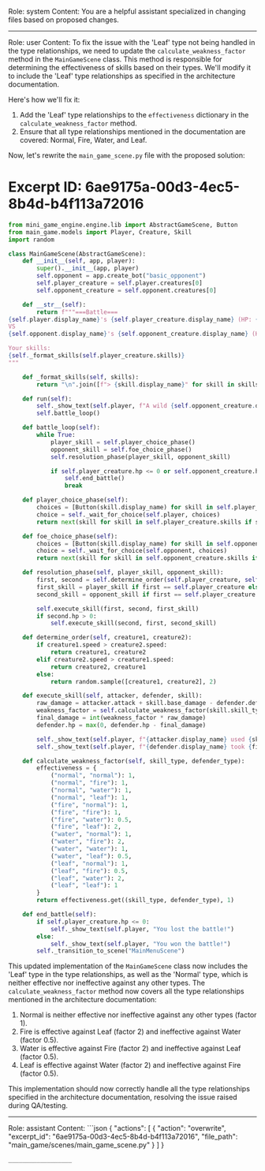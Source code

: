 Role: system
Content: You are a helpful assistant specialized in changing files based on proposed changes.
__________________
Role: user
Content: To fix the issue with the 'Leaf' type not being handled in the type relationships, we need to update the `calculate_weakness_factor` method in the `MainGameScene` class. This method is responsible for determining the effectiveness of skills based on their types. We'll modify it to include the 'Leaf' type relationships as specified in the architecture documentation.

Here's how we'll fix it:

1. Add the 'Leaf' type relationships to the `effectiveness` dictionary in the `calculate_weakness_factor` method.
2. Ensure that all type relationships mentioned in the documentation are covered: Normal, Fire, Water, and Leaf.

Now, let's rewrite the `main_game_scene.py` file with the proposed solution:

# Excerpt ID: 6ae9175a-00d3-4ec5-8b4d-b4f113a72016
```python main_game/scenes/main_game_scene.py
from mini_game_engine.engine.lib import AbstractGameScene, Button
from main_game.models import Player, Creature, Skill
import random

class MainGameScene(AbstractGameScene):
    def __init__(self, app, player):
        super().__init__(app, player)
        self.opponent = app.create_bot("basic_opponent")
        self.player_creature = self.player.creatures[0]
        self.opponent_creature = self.opponent.creatures[0]

    def __str__(self):
        return f"""===Battle===
{self.player.display_name}'s {self.player_creature.display_name} (HP: {self.player_creature.hp}/{self.player_creature.max_hp})
VS
{self.opponent.display_name}'s {self.opponent_creature.display_name} (HP: {self.opponent_creature.hp}/{self.opponent_creature.max_hp})

Your skills:
{self._format_skills(self.player_creature.skills)}
"""

    def _format_skills(self, skills):
        return "\n".join([f"> {skill.display_name}" for skill in skills])

    def run(self):
        self._show_text(self.player, f"A wild {self.opponent_creature.display_name} appeared!")
        self.battle_loop()

    def battle_loop(self):
        while True:
            player_skill = self.player_choice_phase()
            opponent_skill = self.foe_choice_phase()
            self.resolution_phase(player_skill, opponent_skill)

            if self.player_creature.hp <= 0 or self.opponent_creature.hp <= 0:
                self.end_battle()
                break

    def player_choice_phase(self):
        choices = [Button(skill.display_name) for skill in self.player_creature.skills]
        choice = self._wait_for_choice(self.player, choices)
        return next(skill for skill in self.player_creature.skills if skill.display_name == choice.display_name)

    def foe_choice_phase(self):
        choices = [Button(skill.display_name) for skill in self.opponent_creature.skills]
        choice = self._wait_for_choice(self.opponent, choices)
        return next(skill for skill in self.opponent_creature.skills if skill.display_name == choice.display_name)

    def resolution_phase(self, player_skill, opponent_skill):
        first, second = self.determine_order(self.player_creature, self.opponent_creature)
        first_skill = player_skill if first == self.player_creature else opponent_skill
        second_skill = opponent_skill if first == self.player_creature else player_skill

        self.execute_skill(first, second, first_skill)
        if second.hp > 0:
            self.execute_skill(second, first, second_skill)

    def determine_order(self, creature1, creature2):
        if creature1.speed > creature2.speed:
            return creature1, creature2
        elif creature2.speed > creature1.speed:
            return creature2, creature1
        else:
            return random.sample([creature1, creature2], 2)

    def execute_skill(self, attacker, defender, skill):
        raw_damage = attacker.attack + skill.base_damage - defender.defense
        weakness_factor = self.calculate_weakness_factor(skill.skill_type, defender.creature_type)
        final_damage = int(weakness_factor * raw_damage)
        defender.hp = max(0, defender.hp - final_damage)

        self._show_text(self.player, f"{attacker.display_name} used {skill.display_name}!")
        self._show_text(self.player, f"{defender.display_name} took {final_damage} damage!")

    def calculate_weakness_factor(self, skill_type, defender_type):
        effectiveness = {
            ("normal", "normal"): 1,
            ("normal", "fire"): 1,
            ("normal", "water"): 1,
            ("normal", "leaf"): 1,
            ("fire", "normal"): 1,
            ("fire", "fire"): 1,
            ("fire", "water"): 0.5,
            ("fire", "leaf"): 2,
            ("water", "normal"): 1,
            ("water", "fire"): 2,
            ("water", "water"): 1,
            ("water", "leaf"): 0.5,
            ("leaf", "normal"): 1,
            ("leaf", "fire"): 0.5,
            ("leaf", "water"): 2,
            ("leaf", "leaf"): 1
        }
        return effectiveness.get((skill_type, defender_type), 1)

    def end_battle(self):
        if self.player_creature.hp <= 0:
            self._show_text(self.player, "You lost the battle!")
        else:
            self._show_text(self.player, "You won the battle!")
        self._transition_to_scene("MainMenuScene")
```

This updated implementation of the `MainGameScene` class now includes the 'Leaf' type in the type relationships, as well as the 'Normal' type, which is neither effective nor ineffective against any other types. The `calculate_weakness_factor` method now covers all the type relationships mentioned in the architecture documentation:

1. Normal is neither effective nor ineffective against any other types (factor 1).
2. Fire is effective against Leaf (factor 2) and ineffective against Water (factor 0.5).
3. Water is effective against Fire (factor 2) and ineffective against Leaf (factor 0.5).
4. Leaf is effective against Water (factor 2) and ineffective against Fire (factor 0.5).

This implementation should now correctly handle all the type relationships specified in the architecture documentation, resolving the issue raised during QA/testing.
__________________
Role: assistant
Content: ```json
{
  "actions": [
    {
      "action": "overwrite",
      "excerpt_id": "6ae9175a-00d3-4ec5-8b4d-b4f113a72016",
      "file_path": "main_game/scenes/main_game_scene.py"
    }
  ]
}
```
__________________
